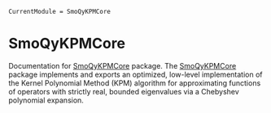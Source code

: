 ```@meta
CurrentModule = SmoQyKPMCore
```

# SmoQyKPMCore

Documentation for [SmoQyKPMCore](https://github.com/SmoQySuite/SmoQyKPMCore.jl) package.
The [SmoQyKPMCore](https://github.com/SmoQySuite/SmoQyKPMCore.jl) package implements and exports an optimized,
low-level implementation of the Kernel Polynomial Method (KPM) algorithm for
approximating functions of operators with strictly real, bounded eigenvalues via a Chebyshev polynomial expansion.
